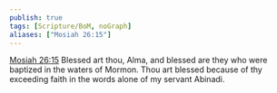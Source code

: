 ```yaml
---
publish: true
tags: [Scripture/BoM, noGraph]
aliases: ["Mosiah 26:15"]
---
```

[Mosiah 26:15](https://churchofjesuschrist.org/study/scriptures/bofm/mosiah/26?lang=eng&id=p15#p15) Blessed art thou, Alma, and blessed are they who were baptized in the waters of Mormon. Thou art blessed because of thy exceeding faith in the words alone of my servant Abinadi.
